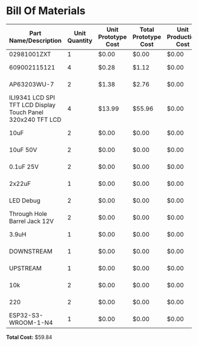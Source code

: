 # Bill Of Materials

| Part Name/Description | Unit Quantity | Unit Prototype Cost | Total Prototype Cost | Unit Production Cost | Total Production Cost | Manufacturer | Manufacturer Part # | Vendor Link | Datasheet Link | Supplier | Supplier Part # | # Ordered | Date Submitted to Prof. | # Received | Surplus | Schematic Reference Designators |
|-----------------------|--------------|--------------------|--------------------|------------------|------------------|--------------|------------------|-------------|--------------|---------|----------------|----------|----------------------|----------|---------|----------------------------|
| 02981001ZXT | 1 | $0.00 | $0.00 | $0.00 | $0.00 | Littlefuse | 02981001ZXT | Digikey | Datasheet | Digikey | F3470-ND | 1 | 2/28/2025 | | -1 | F1 |
| 609002115121 | 4 | $0.28 | $1.12 | $0.00 | $0.00 | Wurth Elektronik | 609002115121.00 | Digikey | Datasheet | Digikey | 732-13618-ND | 2 | 2/28/2025 | | -4 | J1, J2 |
| AP63203WU-7 | 2 | $1.38 | $2.76 | $0.00 | $0.00 | Diodes Incorporated | AP63203WU-7 | Digikey | Datasheet | Digikey | AP63203WU-7DITR-ND | 2 | 2/28/2025 | | -2 | U1 |
| ILI9341 LCD SPI TFT LCD Display Touch Panel 320x240 TFT LCD | 4 | $13.99 | $55.96 | $0.00 | $0.00 | DIANN | B0BNQD38T2 | Amazon | Datasheet | Amazon | B0BNQD38T2 | 3 | 2/28/2025 | | -4 | I1 |
| 10uF | 2 | $0.00 | $0.00 | $0.00 | $0.00 | Peralta Lab | Peralta Lab | Peralta Lab | Peralta Lab | Peralta Lab | Peralta Lab | 0 | 2/28/2025 | | -2 | C1 |
| 10uF 50V | 2 | $0.00 | $0.00 | $0.00 | $0.00 | Peralta Lab | Peralta Lab | Peralta Lab | Peralta Lab | Peralta Lab | Peralta Lab | 0 | 2/28/2025 | | -2 | C2 |
| 0.1uF 25V | 2 | $0.00 | $0.00 | $0.00 | $0.00 | Peralta Lab | Peralta Lab | Peralta Lab | Peralta Lab | Peralta Lab | Peralta Lab | 0 | 2/28/2025 | | -2 | C3 |
| 2x22uF | 1 | $0.00 | $0.00 | $0.00 | $0.00 | Peralta Lab | Peralta Lab | Peralta Lab | Peralta Lab | Peralta Lab | Peralta Lab | 0 | 2/28/2025 | | -1 | C4 |
| LED Debug | 2 | $0.00 | $0.00 | $0.00 | $0.00 | Peralta Lab | Peralta Lab | Peralta Lab | Peralta Lab | Peralta Lab | Peralta Lab | 0 | 2/28/2025 | | -2 | D1, D3 |
| Through Hole Barrel Jack 12V | 2 | $0.00 | $0.00 | $0.00 | $0.00 | Peralta Lab | Peralta Lab | Peralta Lab | Peralta Lab | Peralta Lab | Peralta Lab | 0 | 2/28/2025 | | -2 | J1 |
| 3.9uH | 1 | $0.00 | $0.00 | $0.00 | $0.00 | Peralta Lab | Peralta Lab | Peralta Lab | Peralta Lab | Peralta Lab | Peralta Lab | 0 | 2/28/2025 | | -1 | L1 |
| DOWNSTREAM | 1 | $0.00 | $0.00 | $0.00 | $0.00 | Peralta Lab | Peralta Lab | Peralta Lab | Peralta Lab | Peralta Lab | Peralta Lab | 0 | 2/28/2025 | | -1 | P1 |
| UPSTREAM | 1 | $0.00 | $0.00 | $0.00 | $0.00 | Peralta Lab | Peralta Lab | Peralta Lab | Peralta Lab | Peralta Lab | Peralta Lab | 0 | 2/28/2025 | | -1 | P2 |
| 10k | 2 | $0.00 | $0.00 | $0.00 | $0.00 | Peralta Lab | Peralta Lab | Peralta Lab | Peralta Lab | Peralta Lab | Peralta Lab | 0 | 2/28/2025 | | -2 | R1, R2 |
| 220 | 2 | $0.00 | $0.00 | $0.00 | $0.00 | Peralta Lab | Peralta Lab | Peralta Lab | Peralta Lab | Peralta Lab | Peralta Lab | 0 | 2/28/2025 | | -2 | R3, R4 |
| ESP32-S3-WROOM-1-N4 | 1 | $0.00 | $0.00 | $0.00 | $0.00 | Peralta Lab | Peralta Lab | Peralta Lab | Peralta Lab | Peralta Lab | Peralta Lab | 0 | 2/28/2025 | | -1 | U2 |

**Total Cost:** $59.84

